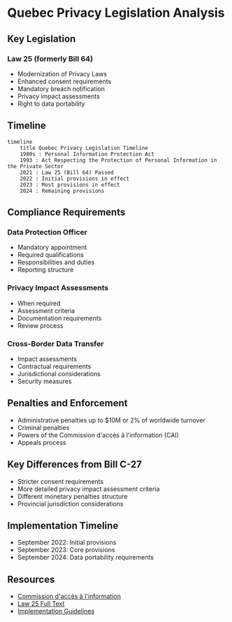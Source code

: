 # Quebec Privacy Legislation Analysis

## Key Legislation

### Law 25 (formerly Bill 64)
- Modernization of Privacy Laws
- Enhanced consent requirements
- Mandatory breach notification
- Privacy impact assessments
- Right to data portability

## Timeline

```mermaid
timeline
    title Quebec Privacy Legislation Timeline
    1980s : Personal Information Protection Act
    1993 : Act Respecting the Protection of Personal Information in the Private Sector
    2021 : Law 25 (Bill 64) Passed
    2022 : Initial provisions in effect
    2023 : Most provisions in effect
    2024 : Remaining provisions
```

## Compliance Requirements

### Data Protection Officer
- Mandatory appointment
- Required qualifications
- Responsibilities and duties
- Reporting structure

### Privacy Impact Assessments
- When required
- Assessment criteria
- Documentation requirements
- Review process

### Cross-Border Data Transfer
- Impact assessments
- Contractual requirements
- Jurisdictional considerations
- Security measures

## Penalties and Enforcement
- Administrative penalties up to $10M or 2% of worldwide turnover
- Criminal penalties
- Powers of the Commission d'accès à l'information (CAI)
- Appeals process

## Key Differences from Bill C-27
- Stricter consent requirements
- More detailed privacy impact assessment criteria
- Different monetary penalties structure
- Provincial jurisdiction considerations

## Implementation Timeline
- September 2022: Initial provisions
- September 2023: Core provisions
- September 2024: Data portability requirements

## Resources
- [Commission d'accès à l'information](https://www.cai.gouv.qc.ca/)
- [Law 25 Full Text](https://www.legisquebec.gouv.qc.ca/)
- [Implementation Guidelines](https://www.cai.gouv.qc.ca/documents/CAI_Guide_pratique_loi_64_EN.pdf)
